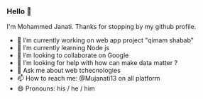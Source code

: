 ### Hello 👋


I'm Mohammed Janati. Thanks for stopping by my github profile.

- 🔭 I’m currently working on web app project "qimam shabab"
- 🌱 I’m currently learning Node js 
- 👯 I’m looking to collaborate on Google 
- 🤔 I’m looking for help with how can make data matter ?
- 💬 Ask me about web tchecnologies 
- 📫 How to reach me: @Mujanati13 on all platform
- 😄 Pronouns: his / he / him

